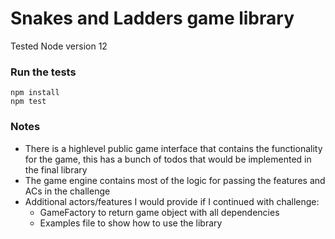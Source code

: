 # Snakes and Ladders game library

Tested Node version 12

### Run the tests
```
npm install
npm test
```

### Notes
* There is a highlevel public game interface that contains the functionality for the game, this has a bunch of todos that would be implemented in the final library
* The game engine contains most of the logic for passing the features and ACs in the challenge
* Additional actors/features I would provide if I continued with challenge: 
  * GameFactory to return game object with all dependencies
  * Examples file to show how to use the library
